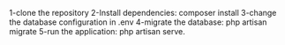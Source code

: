 1-clone the repository 
2-Install dependencies: composer install
3-change the database configuration in .env
4-migrate the database: php artisan migrate
5-run the application: php artisan serve.
